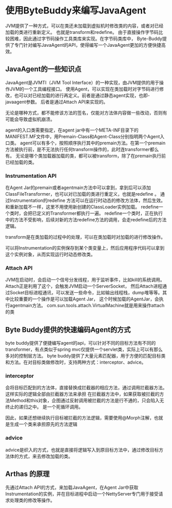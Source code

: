 # 使用ByteBuddy来编写JavaAgent

JVM提供了一种方式，可以在类还未加载到虚拟机时修改类的内容，或者对已经加载的类进行重新定义。
也就是transform和redefine。
由于直接操作字节码比较困难，因此通过字节码操作工具类库来实现。在字节码类库中，
Byte-Buddy提供了专门针对编写JavaAgent的API，使得编写一个JavaAgent更加的方便快捷高效。

## JavaAgent的一些知识点

JavaAgent是JVMTI（JVM Tool Interface）的一种实现，由JVM提供的用于操作JVM的一个工具编程接口。
使用Agent，可以实现在类加载时对字节码进行修改，也可以对已经加载的进行再定义。前者是通过静态agent实现，也即-javaagent参数。
后者是通过Attach API来实现的。

无论是哪种方式，都不能修该方法的签名，仅能对方法体内容做一些改动，否则有可能会导致虚拟机崩溃。

agent的入口类需要指定，在agent jar中有一个META-INF目录下的MANIFEST.MF文件中，用Premain-Class和Agent-Class分别指明两个Agent入口类。
agent可以有多个，按照顺序执行其中的premain方法。在第一个premain方法被执行前，是不无法执行任何transform操作的，此时连transformer都么有。
无论是哪个类加载器加载的类，都可以被transform，除了在premain执行前已经加载的类。

### Instrumentation API
在Agent Jar的premain或者agentmain方法中可以拿到，拿到后可以添加ClassFileTransformer，也可以对已加载的类进行重定义，也就是redefine
。
通过Instrumentation的redefine 方法可以在运行时动态的修改方法体，然后生效。和重新加载不一样，这里不用使用新创建的ClassLoader实例加载。
redefine一个类时，会把已定义的Transformer都执行一遍。
redefine一个类时，正在执行中的方法不受影响，后续对新的方法redefine方法的调用，会走redefine后的方法逻辑。

transform是在类加载的过程中的处理，可以在类加载时对加载的进行修改操作。

可以将Instrumentation的实例保存到某个类变量上，然后应用程序代码可以拿到这个实例对象，从而实现运行时动态修改类。

### Attach API
JVM在启动时，会启动一个信号分发线程，用于监听事件，比如kill的系统调用。Attach正是利用了这个，会触发JVM启动一个ServerSocket，
然后Attach进程通过Socket目标进程通讯，可以发送一些命令，比如输出线程栈，dump堆等等。其中比较重要的一个操作是可以加载Agent Jar，
这个时候加载的AgentJar，会执行agentmain方法。
com.sun.tools.attach.VirtualMachine就是用来操作attach的类


## Byte Buddy提供的快速编码Agent的方式

byte buddy提供了便捷编写agent的api，可以针对不同的目标方法有不同的transformer，有点类似于spring mvc仅提供一个servlet类，实际上可以有那么多对的控制层方法。
byte buddy提供了大量元素匹配器，用于方便的匹配目标类和方法。在对目标类做修改时，支持两种方式：interceptor、advice。


### interceptor 
会将目标匹配到的方法体，直接替换成拦截器的相应方法，通过调用拦截器方法。
这样实际的逻辑全部由拦截器方法来承担
在拦截器方法中，如果获取被拦截的方法Method和this对象，企图通过反射调用被拦截的方法是行不通的，只会陷入无终止的递归之中。
是一个死循环调用。

因此，如果还想继续执行目标被拦截的方法逻辑，需要使用@Morph注解，也就是生成一个类来承担原先的方法逻辑


### advice
advice是织入的方式，也就是直接将逻辑写入到原目标方法中，通过修改目标方法体的方式，来去修改加载的类。


## Arthas 的原理
先通过Attach API的方式，来加载JavaAgent，在Agent Jar中获取Instrumentation的实例，并在目标进程中启动一个NettyServer专门用于接受请求处理类的修改等操作。
